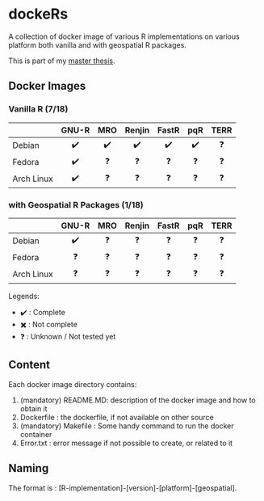 # dockeRs

A collection of docker image of various R implementations on various platform both vanilla and with geospatial R packages.

This is part of my [master thesis](https://github.com/ismailsunni/MasterThesis).

## Docker Images

### Vanilla R (7/18)

|            |    GNU-R   |     MRO    |   Renjin   |    FastR   |     pqR    |    TERR    |
|------------|:----------:|:----------:|:----------:|:----------:|:----------:|:----------:|
| Debian     | :heavy_check_mark: | :heavy_check_mark: | :heavy_check_mark: | :heavy_check_mark: | :heavy_check_mark: | :question: |
| Fedora     | :heavy_check_mark: | :question: | :question: | :question: | :question: | :question: |
| Arch Linux | :heavy_check_mark: | :question: | :question: | :question: | :question: | :question: |

### with Geospatial R Packages (1/18)

|            |    GNU-R   |     MRO    |   Renjin   |    FastR   |     pqR    |    TERR    |
|------------|:----------:|:----------:|:----------:|:----------:|:----------:|:----------:|
| Debian     | :heavy_check_mark: | :question: | :question: | :question: | :question: | :question: |
| Fedora     | :question: | :question: | :question: | :question: | :question: | :question: |
| Arch Linux | :question: | :question: | :question: | :question: | :question: | :question: |

Legends:

- :heavy_check_mark: : Complete
- :heavy_multiplication_x: : Not complete
- :question: : Unknown / Not tested yet

## Content

Each docker image directory contains:

1. (mandatory) README.MD: description of the docker image and how to obtain it
2. Dockerfile : the dockerfile, if not available on other source
3. (mandatory) Makefile : Some handy command to run the docker container
4. Error.txt : error message if not possible to create, or related to it

## Naming

The format is : [R-implementation]-[version]-[platform]-[geospatial].
